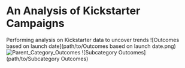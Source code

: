 # An Analysis of Kickstarter Campaigns
Performing analysis on Kickstarter data to uncover trends
![Outcomes based on launch date](path/to/Outcomes based on launch date.png)
![Parent_Category_Outcomes](path/to/Parent_Category_Outcomes)
![Subcategory Outcomes](path/to/Subcategory Outcomes)
